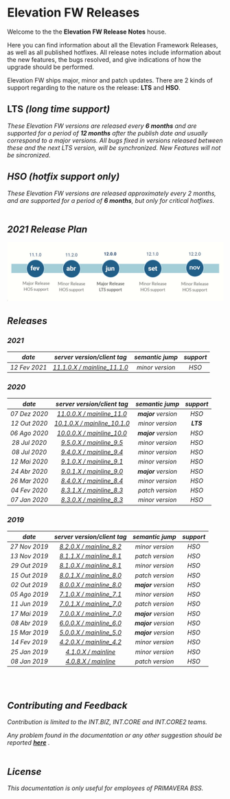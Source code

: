 # Elevation FW Releases

Welcome to the the **Elevation FW Release Notes** house.

Here you can find information about all the Elevation Framework Releases, as well as all published hotfixes.
All release notes include information about the new features, the bugs resolved, and give indications of how the upgrade should be performed.

Elevation FW ships major, minor and patch updates. 
There are 2 kinds of support regarding to the nature os the release: **LTS** and **HSO**.

## LTS <em>(long time support)<em/>
These Elevation FW versions are released every **6 months** and are supported for a period of **12 months** after the publish date and usually correspond to a major versions.
All bugs fixed in versions released between these and the next LTS version, will be synchronized. 
New Features will not be sincronized.

## HSO <em>(hotfix support only)<em/>
These Elevation FW versions are released approximately every 2 months, and are supported for a period of **6 months**, but only for critical hotfixes.
<br/><br/>

## 2021 Release Plan

<img src="./releasenotes/images/releasePlan2021.jpg" width="800">

## Releases

### **2021**

| date | server version/client tag | semantic jump | support |
| :---: | :---: | :---: | :---: |
| 12 Fev 2021 | [11.1.0.X / mainline_11.1.0](./releasenotes/11.1.0.X/rn.md) | minor version | HSO |

### **2020**

| date | server version/client tag | semantic jump | support |
| :---: | :---: | :---: | :---: |
| 07 Dez 2020 | [11.0.0.X / mainline_11.0](./releasenotes/11.0.0.X/rn.md)   | **major** version | HSO |
| 12 Out 2020 | [10.1.0.X / mainline_10.1.0](./releasenotes/10.1.0.X/rn.md) | minor version | **LTS** |
| 06 Ago 2020 | [10.0.0.X / mainline_10.0](./releasenotes/10.0.0.X/rn.md)   | **major** version | HSO |
| 28 Jul 2020 | [9.5.0.X / mainline_9.5](./releasenotes/9.5.0.X/rn.md)      | minor version | HSO |
| 08 Jul 2020 | [9.4.0.X / mainline_9.4](./releasenotes/9.4.0.X/rn.md)      | minor version | HSO |
| 12 Mai 2020 | [9.1.0.X / mainline_9.1](./releasenotes/9.1.0.X/rn.md)      | minor version | HSO |
| 24 Abr 2020 | [9.0.1.X / mainline_9.0](./releasenotes/9.0.1.X/rn.md)      | **major** version | HSO |
| 26 Mar 2020 | [8.4.0.X / mainline_8.4](./releasenotes/8.4.0.X/rn.md)      | minor version | HSO |
| 04 Fev 2020 | [8.3.1.X / mainline_8.3](./releasenotes/8.3.1.X/rn.md)      | <em>patch</em> version | HSO |
| 07 Jan 2020 | [8.3.0.X / mainline_8.3](./releasenotes/8.3.0.X/rn.md)      | minor version | HSO |

### **2019**

| date | server version/client tag | semantic jump | support |
| :---: | :---: | :---: | :---: |
| 27 Nov 2019 | [8.2.0.X / mainline_8.2](./releasenotes/8.2.0.X/rn.md)      | minor version | HSO |
| 13 Nov 2019 | [8.1.1.X / mainline_8.1](./releasenotes/8.1.1.X/rn.md)      | <em>patch</em> version | HSO |
| 29 Out 2019 | [8.1.0.X / mainline_8.1](./releasenotes/8.1.0.X/rn.md)      | minor version | HSO |
| 15 Out 2019 | [8.0.1.X / mainline_8.0](./releasenotes/8.0.1.X/rn.md)      | <em>patch</em> version | HSO |
| 02 Out 2019 | [8.0.0.X / mainline_8.0](./releasenotes/8.0.0.X/rn.md)      | **major** version | HSO |
| 05 Ago 2019 | [7.1.0.X / mainline_7.1](./releasenotes/7.1.0.X/rn.md)      | minor version | HSO |
| 11 Jun 2019 | [7.0.1.X / mainline_7.0](./releasenotes/7.0.1.X/rn.md)      | <em>patch</em> version | HSO |
| 17 Mai 2019 | [7.0.0.X / mainline_7.0](./releasenotes/7.0.0.X/rn.md)      | **major** version | HSO |
| 08 Abr 2019 | [6.0.0.X / mainline_6.0](./releasenotes/6.0.0.X/rn.md)      | **major** version | HSO |
| 15 Mar 2019 | [5.0.0.X / mainline_5.0](./releasenotes/5.0.0.X/rn.md)      | **major** version | HSO |
| 14 Fev 2019 | [4.2.0.X / mainline_4.2](./releasenotes/4.2.0.X/rn.md)      | minor version | HSO |
| 25 Jan 2019 | [4.1.0.X / mainline](./releasenotes/4.1.0.X/rn.md)          | minor version | HSO |
| 08 Jan 2019 | [4.0.8.X / mainline](./releasenotes/4.0.8.X/rn.md)          | <em>patch</em> version | HSO |
<br/><br/>

## Contributing and Feedback

Contribution is limited to the INT.BIZ, INT.CORE and INT.CORE2 teams.

Any problem found in the documentation or any other suggestion should be reported  [**here**](https://tfs.primaverabss.com/tfs/P.TEC.Elevation/Elevation3/INT-FW?activeDashboardId=2e64cacd-a914-49a1-b029-f846d0d6b9bc) .
<br/><br/>

## License

This documentation is only useful for employees of PRIMAVERA BSS.